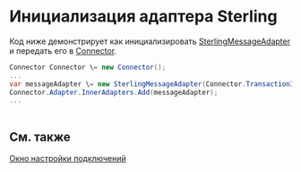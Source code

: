 # Инициализация адаптера Sterling

Код ниже демонстрирует как инициализировать [SterlingMessageAdapter](../api/StockSharp.Sterling.SterlingMessageAdapter.html) и передать его в [Connector](../api/StockSharp.Algo.Connector.html).

```cs
Connector Connector \= new Connector();				
...				
var messageAdapter \= new SterlingMessageAdapter(Connector.TransactionIdGenerator);
Connector.Adapter.InnerAdapters.Add(messageAdapter);
...	
							
```

## См. также

[Окно настройки подключений](API_UI_ConnectorWindow.md)
